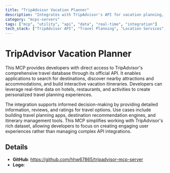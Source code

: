 ```yaml
---
title: "TripAdvisor Vacation Planner"
description: "Integrates with TripAdvisor's API for vacation planning, destination exploration, and itinerary creation."
category: "mcps-servers"
tags: ["mcp", "utility", "api", "data", "real-time", "integration"]
tech_stack: ["TripAdvisor API", "Travel Planning", "Location Services", "Itinerary Management"]
---
```


# TripAdvisor Vacation Planner

This MCP provides developers with direct access to TripAdvisor's comprehensive travel database through its official API. It enables applications to search for destinations, discover nearby attractions and accommodations, and build interactive vacation itineraries. Developers can leverage real-time data on hotels, restaurants, and activities to create personalized travel planning experiences.

The integration supports informed decision-making by providing detailed information, reviews, and ratings for travel options. Use cases include building travel planning apps, destination recommendation engines, and itinerary management tools. This MCP simplifies working with TripAdvisor's rich dataset, allowing developers to focus on creating engaging user experiences rather than managing complex API integrations.

## Details

- **GitHub**: https://github.com/hhw67865/tripadvisor-mcp-server
- **Logo**: 
